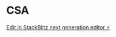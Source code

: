 # CSA

[Edit in StackBlitz next generation editor ⚡️](https://stackblitz.com/~/github.com/Camerongmccallum24/CSA)